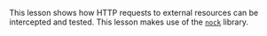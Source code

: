 This lesson shows how HTTP requests to external resources can be intercepted
and tested. This lesson makes use of the [`nock`][nock] library.

[nock]: https://www.npmjs.com/package/nock
